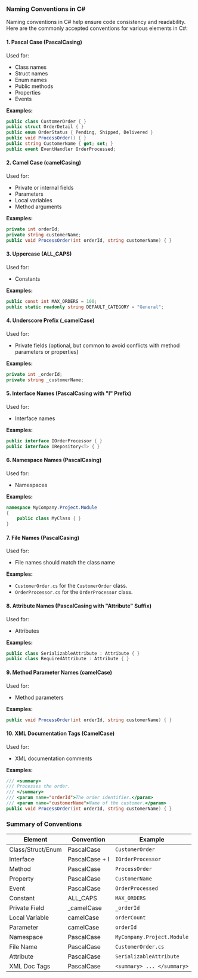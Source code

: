### Naming Conventions in C#

Naming conventions in C# help ensure code consistency and readability. Here are the commonly accepted conventions for various elements in C#:

#### 1. Pascal Case (PascalCasing)
Used for:
- Class names
- Struct names
- Enum names
- Public methods
- Properties
- Events

**Examples:**
```csharp
public class CustomerOrder { }
public struct OrderDetail { }
public enum OrderStatus { Pending, Shipped, Delivered }
public void ProcessOrder() { }
public string CustomerName { get; set; }
public event EventHandler OrderProcessed;
```

#### 2. Camel Case (camelCasing)
Used for:
- Private or internal fields
- Parameters
- Local variables
- Method arguments

**Examples:**
```csharp
private int orderId;
private string customerName;
public void ProcessOrder(int orderId, string customerName) { }
```

#### 3. Uppercase (ALL_CAPS)
Used for:
- Constants

**Examples:**
```csharp
public const int MAX_ORDERS = 100;
public static readonly string DEFAULT_CATEGORY = "General";
```

#### 4. Underscore Prefix (_camelCase)
Used for:
- Private fields (optional, but common to avoid conflicts with method parameters or properties)

**Examples:**
```csharp
private int _orderId;
private string _customerName;
```

#### 5. Interface Names (PascalCasing with "I" Prefix)
Used for:
- Interface names

**Examples:**
```csharp
public interface IOrderProcessor { }
public interface IRepository<T> { }
```

#### 6. Namespace Names (PascalCasing)
Used for:
- Namespaces

**Examples:**
```csharp
namespace MyCompany.Project.Module
{
    public class MyClass { }
}
```

#### 7. File Names (PascalCasing)
Used for:
- File names should match the class name

**Examples:**
- `CustomerOrder.cs` for the `CustomerOrder` class.
- `OrderProcessor.cs` for the `OrderProcessor` class.

#### 8. Attribute Names (PascalCasing with "Attribute" Suffix)
Used for:
- Attributes

**Examples:**
```csharp
public class SerializableAttribute : Attribute { }
public class RequiredAttribute : Attribute { }
```

#### 9. Method Parameter Names (camelCase)
Used for:
- Method parameters

**Examples:**
```csharp
public void ProcessOrder(int orderId, string customerName) { }
```

#### 10. XML Documentation Tags (CamelCase)
Used for:
- XML documentation comments

**Examples:**
```csharp
/// <summary>
/// Processes the order.
/// </summary>
/// <param name="orderId">The order identifier.</param>
/// <param name="customerName">Name of the customer.</param>
public void ProcessOrder(int orderId, string customerName) { }
```

### Summary of Conventions
| Element               | Convention     | Example                      |
|-----------------------|----------------|------------------------------|
| Class/Struct/Enum     | PascalCase     | `CustomerOrder`              |
| Interface             | PascalCase + I | `IOrderProcessor`            |
| Method                | PascalCase     | `ProcessOrder`               |
| Property              | PascalCase     | `CustomerName`               |
| Event                 | PascalCase     | `OrderProcessed`             |
| Constant              | ALL_CAPS       | `MAX_ORDERS`                 |
| Private Field         | _camelCase     | `_orderId`                   |
| Local Variable        | camelCase      | `orderCount`                 |
| Parameter             | camelCase      | `orderId`                    |
| Namespace             | PascalCase     | `MyCompany.Project.Module`   |
| File Name             | PascalCase     | `CustomerOrder.cs`           |
| Attribute             | PascalCase     | `SerializableAttribute`      |
| XML Doc Tags          | PascalCase     | `<summary> ... </summary>`   |


